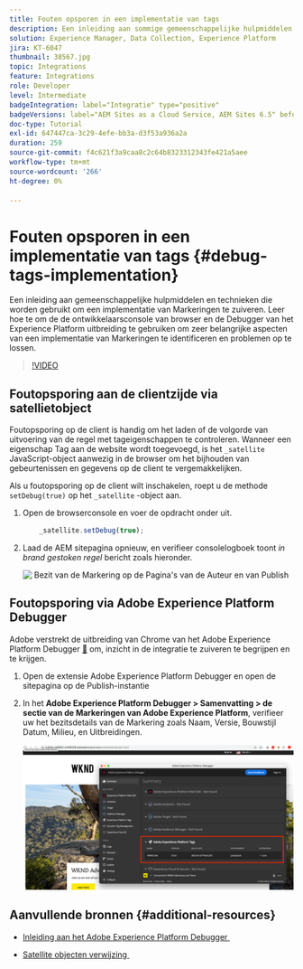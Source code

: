 ```yaml
---
title: Fouten opsporen in een implementatie van tags
description: Een inleiding aan sommige gemeenschappelijke hulpmiddelen en technieken om een implementatie van Markeringen te zuiveren. Leer hoe te om de de ontwikkelaarsconsole van browser en de Debugger van het Experience Platform uitbreiding te gebruiken om zeer belangrijke aspecten van een implementatie van Markeringen te identificeren en problemen op te lossen.
solution: Experience Manager, Data Collection, Experience Platform
jira: KT-6047
thumbnail: 38567.jpg
topic: Integrations
feature: Integrations
role: Developer
level: Intermediate
badgeIntegration: label="Integratie" type="positive"
badgeVersions: label="AEM Sites as a Cloud Service, AEM Sites 6.5" before-title="false"
doc-type: Tutorial
exl-id: 647447ca-3c29-4efe-bb3a-d3f53a936a2a
duration: 259
source-git-commit: f4c621f3a9caa8c2c64b8323312343fe421a5aee
workflow-type: tm+mt
source-wordcount: '266'
ht-degree: 0%

---
```


# Fouten opsporen in een implementatie van tags {#debug-tags-implementation}

Een inleiding aan gemeenschappelijke hulpmiddelen en technieken die worden gebruikt om een implementatie van Markeringen te zuiveren. Leer hoe te om de de ontwikkelaarsconsole van browser en de Debugger van het Experience Platform uitbreiding te gebruiken om zeer belangrijke aspecten van een implementatie van Markeringen te identificeren en problemen op te lossen.

>[!VIDEO](https://video.tv.adobe.com/v/38567?quality=12&learn=on)

## Foutopsporing aan de clientzijde via satellietobject

Foutopsporing op de client is handig om het laden of de volgorde van uitvoering van de regel met tageigenschappen te controleren. Wanneer een eigenschap Tag aan de website wordt toegevoegd, is het `_satellite` JavaScript-object aanwezig in de browser om het bijhouden van gebeurtenissen en gegevens op de client te vergemakkelijken.

Als u foutopsporing op de client wilt inschakelen, roept u de methode `setDebug(true)` op het `_satellite` -object aan.

1. Open de browserconsole en voer de opdracht onder uit.

   ```javascript
       _satellite.setDebug(true);
   ```

1. Laad de AEM sitepagina opnieuw, en verifieer consolelogboek toont _in brand gestoken regel_ bericht zoals hieronder.

   ![&#x200B; Bezit van de Markering op de Pagina&#39;s van de Auteur en van Publish &#x200B;](assets/satellite-object-debugging.png)

## Foutopsporing via Adobe Experience Platform Debugger

Adobe verstrekt de uitbreiding van Chrome van het Adobe Experience Platform Debugger [&#128279;](https://chrome.google.com/webstore/detail/adobe-experience-platform/bfnnokhpnncpkdmbokanobigaccjkpob) om, inzicht in de integratie te zuiveren te begrijpen en te krijgen.

1. Open de extensie Adobe Experience Platform Debugger en open de sitepagina op de Publish-instantie

2. In het **Adobe Experience Platform Debugger > Samenvatting > de sectie van de Markeringen van Adobe Experience Platform**, verifieer uw het bezitsdetails van de Markering zoals Naam, Versie, Bouwstijl Datum, Milieu, en Uitbreidingen.

   ![&#x200B; Adobe Experience Platform Debugger en de Details van het Bezit van de Markering &#x200B;](assets/tag-property-details.png)

## Aanvullende bronnen {#additional-resources}

+ [&#x200B; Inleiding aan het Adobe Experience Platform Debugger &#x200B;](https://experienceleague.adobe.com/docs/platform-learn/data-collection/debugger/overview.html?lang=nl-NL)

+ [&#x200B; Satellite objecten verwijzing &#x200B;](https://experienceleague.adobe.com/docs/experience-platform/tags/client-side/satellite-object.html?lang=nl-NL)
